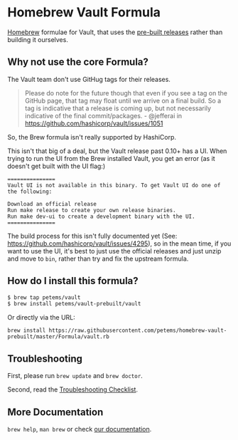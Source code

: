 # Homebrew Vault Formula

[Homebrew][] formulae for Vault, that uses the [pre-built releases][] rather than building it ourselves.

[homebrew]: http://brew.sh/

[pre-built releases]: https://www.vaultproject.io/downloads.html

## Why not use the core Formula?

The Vault team don't use GitHug tags for their releases.

> Please do note for the future though that even if you see a tag on the GitHub page, that tag may float until we arrive on a final build. So a tag is indicative that a release is coming up, but not necessarily indicative of the final commit/packages. - @jefferai in https://github.com/hashicorp/vault/issues/1051

So, the Brew formula isn't really supported by HashiCorp.

This isn't that big of a deal, but the Vault release past 0.10+ has a UI. When trying to run the UI from the Brew installed Vault, you get an error (as it doesn't get built with the UI flag:)

```
===============
Vault UI is not available in this binary. To get Vault UI do one of the following:

Download an official release
Run make release to create your own release binaries.
Run make dev-ui to create a development binary with the UI.
===============
```

The build process for this isn't fully documented yet (See: https://github.com/hashicorp/vault/issues/4295), so in the mean time, if you want to use the UI, it's best to just use the official releases and just unzip and move to `bin`, rather than try and fix the upstream formula.

## How do I install this formula?

```bash
$ brew tap petems/vault
$ brew install petems/vault-prebuilt/vault
```

Or directly via the URL:

```
brew install https://raw.githubusercontent.com/petems/homebrew-vault-prebuilt/master/Formula/vault.rb
```

## Troubleshooting
First, please run `brew update` and `brew doctor`.

Second, read the [Troubleshooting Checklist](https://github.com/Homebrew/homebrew/blob/master/share/doc/homebrew/Troubleshooting.md#troubleshooting).

## More Documentation

`brew help`, `man brew` or check [our documentation](https://github.com/Homebrew/homebrew/tree/master/share/doc/homebrew#readme).
